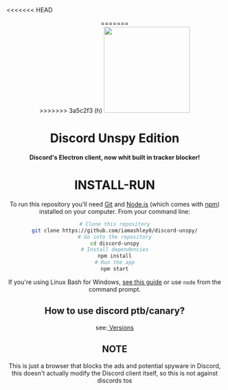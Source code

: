 <<<<<<< HEAD
<div align="center">
=======
<div align="center">
>>>>>>> 3a5c2f3 (h)
<img height="200" src="https://discord.com/assets/3437c10597c1526c3dbd98c737c2bcae.svg"/>

# Discord Unspy Edition

**Discord's Electron client, now whit built in tracker blocker!**
</div>
 
# INSTALL-RUN

To run this repository you'll need [Git](https://git-scm.com) and [Node.js](https://nodejs.org/en/download/) (which comes with [npm](http://npmjs.com)) installed on your computer. From your command line:
```bash
# Clone this repository
git clone https://github.com/iamashley0/discord-unspy/
# Go into the repository
cd discord-unspy
# Install dependencies
npm install
# Run the app
npm start
```
If you're using Linux Bash for Windows, [see this guide](https://www.howtogeek.com/261575/how-to-run-graphical-linux-desktop-applications-from-windows-10s-bash-shell/) or use `node` from the command prompt.

## How to use discord ptb/canary?
see:<a href="https://github.com/codewithzaqar/discord-unspy/tree/main/versions"> Versions </a>

## NOTE
This is just a browser that blocks the ads and potential spyware in Discord, this doesn't actually modify the Discord client itself, so this is not against discords tos